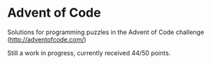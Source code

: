 # Advent of Code
Solutions for programming puzzles in the Advent of Code challenge (http://adventofcode.com/)

Still a work in progress, currently received 44/50 points.
